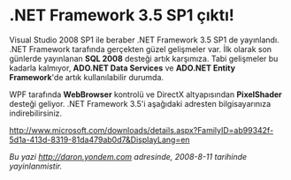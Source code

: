 # .NET Framework 3.5 SP1 çıktı!
Visual Studio 2008 SP1 ile beraber .NET Framework 3.5 SP1 de yayınlandı.
.NET Framework tarafında gerçekten güzel gelişmeler var. İlk olarak son
günlerde yayınlanan **SQL 2008** desteği artık karşımıza. Tabi
gelişmeler bu kadarla kalmıyor, **ADO.NET Data Services** ve **ADO.NET
Entity Framework**'de artık kullanılabilir durumda.

WPF tarafında **WebBrowser** kontrolü ve DirectX altyapısından
**PixelShader** desteği geliyor. .NET Framework 3.5'i aşağıdaki adresten
bilgisayarınıza indirebilirsiniz.

<http://www.microsoft.com/downloads/details.aspx?FamilyID=ab99342f-5d1a-413d-8319-81da479ab0d7&DisplayLang=en>



*Bu yazi http://daron.yondem.com adresinde, 2008-8-11 tarihinde yayinlanmistir.*
